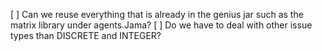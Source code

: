 [ ] Can we reuse everything that is already in the genius jar such as the matrix library under agents.Jama? 
[ ] Do we have to deal with other issue types than DISCRETE and INTEGER?